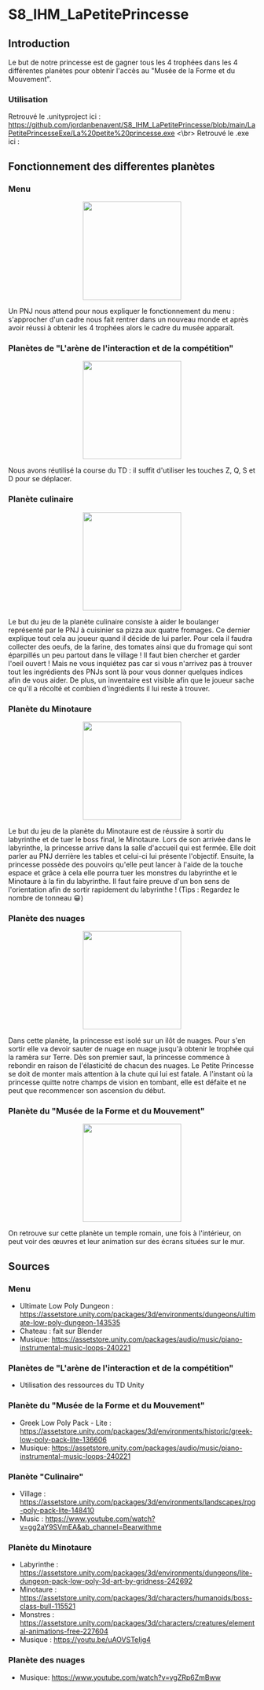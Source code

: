 # S8_IHM_LaPetitePrincesse

## Introduction
Le but de notre princesse est de gagner tous les 4 trophées dans les 4 différentes planètes pour obtenir l'accès au "Musée de la Forme et du Mouvement".

### Utilisation
Retrouvé le .unityproject ici : https://github.com/jordanbenavent/S8_IHM_LaPetitePrincesse/blob/main/LaPetitePrincesseExe/La%20petite%20princesse.exe <\br>
Retrouvé le .exe ici : 


## Fonctionnement des differentes planètes
### Menu
<p align="center">
<img src="https://github.com/jordanbenavent/S8_IHM_LaPetitePrincesse/blob/main/La%20petite%20princesse/Assets/Prefab/Emile/cadreMenu.png" width="200">
</p>

Un PNJ nous attend pour nous expliquer le fonctionnement du menu : s'approcher d'un cadre nous fait rentrer dans un nouveau monde et après avoir réussi à obtenir les 4 trophées alors le cadre du musée apparaît.

### Planètes de "L'arène de l'interaction et de la compétition"
<p align="center">
<img src="https://github.com/jordanbenavent/S8_IHM_LaPetitePrincesse/blob/main/La%20petite%20princesse/Assets/Prefab/Emile/cadreRace.png" width="200">
</p>
Nous avons réutilisé la course du TD : il suffit d'utiliser les touches Z, Q, S et D pour se déplacer.

### Planète culinaire
<p align="center">
<img src="https://github.com/jordanbenavent/S8_IHM_LaPetitePrincesse/blob/main/La%20petite%20princesse/Assets/Prefab/Emile/cadreCulinaire.png" width="200">
</p>

Le but du jeu de la planète culinaire consiste à aider le boulanger représenté par le PNJ à cuisinier sa pizza aux quatre fromages. Ce dernier explique tout cela
au joueur quand il décide de lui parler.
Pour cela il faudra collecter des oeufs, de la farine, des tomates ainsi que du fromage qui sont éparpillés un peu partout dans le village ! 
Il faut bien chercher et garder l'oeil ouvert ! Mais ne vous inquiétez pas car si vous n'arrivez pas à trouver tout les ingrédients des PNJs sont là pour vous donner quelques indices afin de vous aider.
De plus, un inventaire est visible afin que le joueur sache ce qu'il a récolté et combien d'ingrédients il lui reste à trouver.


### Planète du Minotaure
<p align="center">
<img src="https://github.com/jordanbenavent/S8_IHM_LaPetitePrincesse/blob/main/La%20petite%20princesse/Assets/Prefab/Emile/cadreMinautor.png" width="200">
</p>

Le but du jeu de la planète du Minotaure est de réussire à sortir du labyrinthe et de tuer le boss final, le Minotaure.
Lors de son arrivée dans le labyrinthe, la princesse arrive dans la salle d'accueil qui est fermée. Elle doit parler au PNJ derrière les tables et celui-ci lui présente l'objectif. Ensuite, la princesse possède des pouvoirs qu'elle peut lancer à l'aide de la touche espace et grâce à cela elle pourra tuer les monstres du labyrinthe et le Minotaure à la fin du labyrinthe.
Il faut faire preuve d'un bon sens de l'orientation afin de sortir rapidement du labyrinthe ! (Tips : Regardez le nombre de tonneau 😀)

### Planète des nuages
<p align="center">
<img src="https://github.com/jordanbenavent/S8_IHM_LaPetitePrincesse/blob/main/La%20petite%20princesse/Assets/Prefab/Emile/cadreNuage.png" width="200">
</p>

Dans cette planète, la princesse est isolé sur un ilôt de nuages. Pour s'en sortir elle va devoir sauter de nuage en nuage jusqu'à obtenir le trophée qui la ramèra sur Terre.
Dès son premier saut, la princesse commence à rebondir en raison de l'élasticité de chacun des nuages. Le Petite Princesse se doit de monter mais attention à la chute qui lui est fatale.
A l'instant où la princesse quitte notre champs de vision en tombant, elle est défaite et ne peut que recommencer son ascension du début.


### Planète du "Musée de la Forme et du Mouvement"
<p align="center">
<img src="https://github.com/jordanbenavent/S8_IHM_LaPetitePrincesse/blob/main/La%20petite%20princesse/Assets/Prefab/Emile/cadreMusee.png" width="200">
</p>
On retrouve sur cette planète un temple romain, une fois à l'intérieur, on peut voir des œuvres et leur animation sur des écrans situées sur le mur.

## Sources

### Menu
- Ultimate Low Poly Dungeon : https://assetstore.unity.com/packages/3d/environments/dungeons/ultimate-low-poly-dungeon-143535
- Chateau : fait sur Blender
- Musique: https://assetstore.unity.com/packages/audio/music/piano-instrumental-music-loops-240221

### Planètes de "L'arène de l'interaction et de la compétition"
- Utilisation des ressources du TD Unity

### Planète du "Musée de la Forme et du Mouvement"
- Greek Low Poly Pack - Lite : https://assetstore.unity.com/packages/3d/environments/historic/greek-low-poly-pack-lite-136606
- Musique: https://assetstore.unity.com/packages/audio/music/piano-instrumental-music-loops-240221

### Planète "Culinaire"
- Village : https://assetstore.unity.com/packages/3d/environments/landscapes/rpg-poly-pack-lite-148410
- Music : https://www.youtube.com/watch?v=gg2aY9SVmEA&ab_channel=Bearwithme

### Planète du Minotaure
- Labyrinthe : https://assetstore.unity.com/packages/3d/environments/dungeons/lite-dungeon-pack-low-poly-3d-art-by-gridness-242692
- Minotaure : https://assetstore.unity.com/packages/3d/characters/humanoids/boss-class-bull-115521
- Monstres : https://assetstore.unity.com/packages/3d/characters/creatures/elemental-animations-free-227604
- Musique : https://youtu.be/uAOVSTeIjg4

### Planète des nuages
- Musique: https://www.youtube.com/watch?v=vgZRp6ZmBww
